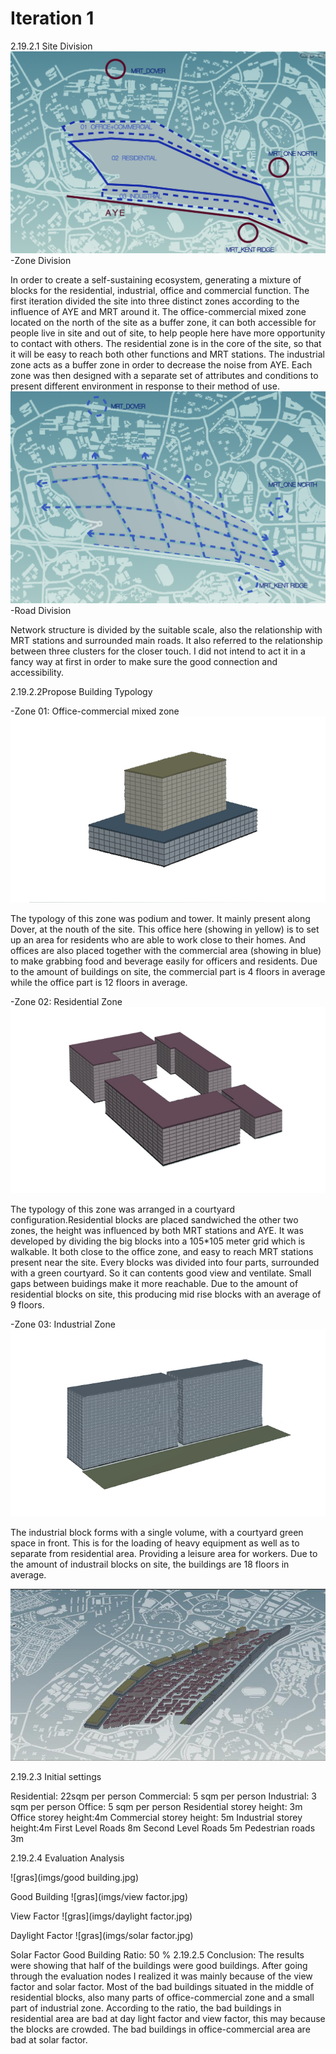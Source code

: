 
# Iteration 1


2.19.2.1 Site Division
![gras](imgs/FUNCTION2-01.jpg)
-Zone Division

In order to create a self-sustaining ecosystem, generating a mixture of blocks for the residential, industrial, office and commercial function. The first iteration divided the site into three distinct zones according to the influence of AYE and MRT around it. The office-commercial mixed zone located on the north of the site as a buffer zone, it can both accessible for people live in site and out of site, to help people here have more opportunity to contact with others. The residential zone is in the core of the site, so that it will be easy to reach both other functions and MRT stations. The industrial zone acts as a buffer zone in order to decrease the noise from AYE. Each zone was then designed with a separate set of attributes and conditions to present different environment in response to their method of use.
![gras](imgs/ROAD-01.jpg)
-Road Division

Network structure is divided by the suitable scale, also the relationship with MRT stations and surrounded main roads. It also referred to the relationship between three clusters for the closer touch. I did not intend to act it in a fancy way at first in order to make sure the good connection and accessibility. 

2.19.2.2Propose Building Typology

-Zone 01: Office-commercial mixed zone
![gras](imgs/typology01.jpg)
 
The typology of this zone was podium and tower. It mainly present along Dover, at the nouth of the site. This office here (showing in yellow) is to set up an area for residents who are able to work close to their homes. And offices are also placed together with the commercial area (showing in blue) to make grabbing food and beverage easily for officers and residents. Due to the amount of buildings on site, the commercial part is 4 floors in average while the office part is 12 floors in average.

-Zone 02: Residential Zone
![gras](imgs/typology02.jpg)

The typology of this zone was arranged in a courtyard configuration.Residential blocks are placed sandwiched the other two zones, the height was influenced by both MRT stations and AYE. It was developed by dividing the big blocks into a 105*105 meter grid which is walkable. It both close to the office zone, and easy to reach MRT stations present near the site. Every blocks was divided into four parts, surrounded with a green courtyard. So it can contents good view and ventilate. Small gaps between buidings make it more reachable. Due to the amount of residential blocks on site, this producing mid rise blocks with an average of 9 floors.

-Zone 03: Industrial Zone
![gras](imgs/typology03.jpg)

The industrial block forms with a single volume, with a courtyard green space in front. This is for the loading of heavy equipment as well as to separate from residential area. Providing a leisure area for workers. Due to the amount of industrail blocks on site, the buildings are 18 floors in average.
 
![gras](imgs/map.jpg)

2.19.2.3 Initial settings

Residential: 22sqm per person
Commercial: 5 sqm per person
Industrial: 3 sqm per person
Office: 5 sqm per person
Residential storey height: 3m
Office storey height:4m
Commercial storey height: 5m
Industrial storey height:4m
First Level Roads 8m
Second Level Roads 5m
Pedestrian roads 3m

2.19.2.4 Evaluation Analysis  

![gras](imgs/good building.jpg)

Good Building
![gras](imgs/view factor.jpg)  

View Factor
![gras](imgs/daylight factor.jpg) 

Daylight Factor
![gras](imgs/solar factor.jpg) 

Solar Factor
Good Building Ratio: 50 %
2.19.2.5 Conclusion: 
The results were showing that half of the buildings were good buildings. After going through the evaluation nodes I realized it was mainly because of the view factor and solar factor. Most of the bad buildings situated in the middle of residential blocks, also many parts of office-commercial zone and a small part of industrial zone. According to the ratio, the bad buildings in residential area are bad at day light factor and view factor, this may because the blocks are crowded. The bad buildings in office-commercial area are bad at solar factor.
